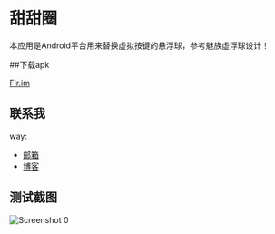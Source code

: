 甜甜圈
======

本应用是Android平台用来替换虚拟按键的悬浮球，参考魅族虚浮球设计！

##下载apk

[Fir.im](http://fir.im/doughnutfloat)
	 


## 联系我

way:
  * [邮箱](mailto:way.ping.li@gmail.com "给我发邮件")
  * [博客](http://blog.csdn.net/way_ping_li "CSDN博客")


## 测试截图

![Screenshot 0](http://https://git.oschina.net/way/Doughnut/raw/master/1.gif "Screenshot 0")